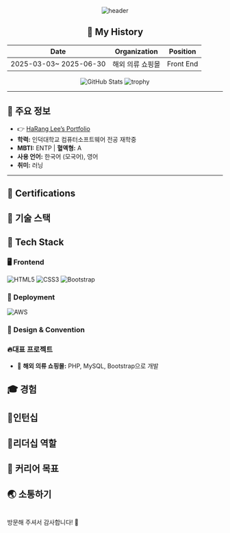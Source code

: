 <div align="center">

![header](https://capsule-render.vercel.app/api?type=waving&color=auto&height=200&section=header&text=SkyWith&fontSize=50&animation=fadeIn&fontAlignY=38&desc=The%20Software%20Engineer&descAlignY=51&descAlign=62)

</div>

<div align="center">

## 📖 My History

| Date                  | Organization                 | Position      |
|-----------------------|------------------------------|---------------|
| 2025-03-03~ 2025-06-30| 해외 의류 쇼핑몰                 | Front End     |


![GitHub Stats](https://github-readme-stats.vercel.app/api?username=SkyWith&show_icons=true&theme=synthwave)
![trophy](https://github-profile-trophy.vercel.app/?username=SkyWith&theme=dracula)
</div>

---

## 🌟 주요 정보
- 👉 [HaRang Lee’s Portfolio](https://www.notion.so/f089caa5141d414196d7170b2d8c1ed6?pvs=12)
- **학력:** 인덕대학교 컴퓨터소프트웨어 전공 재학중
- **MBTI:** ENTP | **혈액형:** A
- **사용 언어:** 한국어 (모국어), 영어
- **취미:** 러닝

---
## 🧾 Certifications  


## 🔨 기술 스택

## 📌 Tech Stack

### 🖥️ Frontend  
![HTML5](https://img.shields.io/badge/-HTML5-E34F26?style=flat&logo=html5&logoColor=white)
![CSS3](https://img.shields.io/badge/-CSS3-1572B6?style=flat&logo=css3&logoColor=white)
![Bootstrap](https://img.shields.io/badge/-Bootstrap-563D7C?style=flat&logo=bootstrap&logoColor=white)

### 🚀 Deployment  
![AWS](https://img.shields.io/badge/-AWS-FF9900?style=flat&logo=amazon-aws&logoColor=white)

### 🎨 Design & Convention  

</div>

### 🔥대표 프로젝트
- 🛒 **해외 의류 쇼핑몰:** PHP, MySQL, Bootstrap으로 개발

## 🎓 경험

## 🌱인턴십

## 👋리더십 역할

## 🎯 커리어 목표

## 🌏 소통하기


<br>
방문해 주셔서 감사합니다! 🚀
